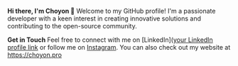 **Hi there, I'm Choyon 👋**
Welcome to my GitHub profile! I'm a passionate developer with a keen interest in creating innovative solutions and contributing to the open-source community.

**Get in Touch**
Feel free to connect with me on [LinkedIn]([your LinkedIn profile link](https://www.linkedin.com/in/fajle-rabbi-choyon-190a3a201/) or follow me on [Instagram](https://www.instagram.com/choyon_dev/). You can also check out my website at https://choyon.pro
